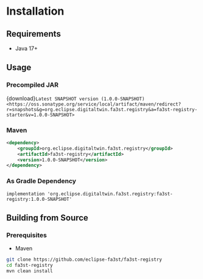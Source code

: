 # Installation

## Requirements

-   Java 17+

## Usage

### Precompiled JAR

<!--start:download-release-->
<!--end:download-release-->

<!--start:download-snapshot-->
{download}`Latest SNAPSHOT version (1.0.0-SNAPSHOT) <https://oss.sonatype.org/service/local/artifact/maven/redirect?r=snapshots&g=org.eclipse.digitaltwin.fa3st.registry&a=fa3st-registry-starter&v=1.0.0-SNAPSHOT>`<!--end:download-snapshot-->

### Maven

```xml
<dependency>
	<groupId>org.eclipse.digitaltwin.fa3st.registry</groupId>
	<artifactId>fa3st-registry</artifactId>
	<version>1.0.0-SNAPSHOT</version>
</dependency>
```

### As Gradle Dependency

```text
implementation 'org.eclipse.digitaltwin.fa3st.registry:fa3st-registry:1.0.0-SNAPSHOT'
```

## Building from Source

### Prerequisites

-   Maven

```sh
git clone https://github.com/eclipse-fa3st/fa3st-registry
cd fa3st-registry
mvn clean install
```
